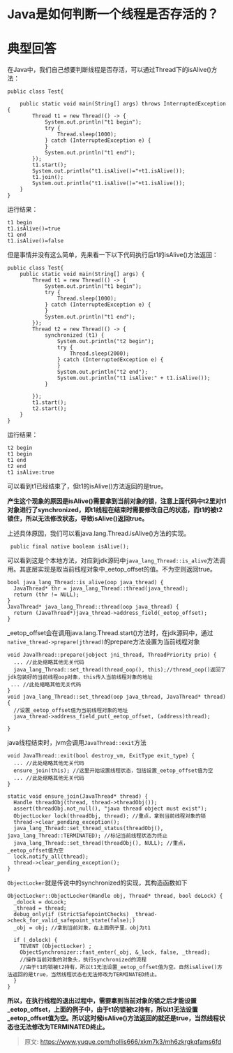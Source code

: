 # Java是如何判断一个线程是否存活的？

# 典型回答
  
在Java中，我们自己想要判断线程是否存活，可以通过Thread下的isAlive()方法：



```plain
public class Test{

    public static void main(String[] args) throws InterruptedException {
        Thread t1 = new Thread(() -> {
            System.out.println("t1 begin");
            try {
                Thread.sleep(1000);
            } catch (InterruptedException e) {
            }
            System.out.println("t1 end");
        });
        t1.start();
        System.out.println("t1.isAlive()="+t1.isAlive());
        t1.join();
        System.out.println("t1.isAlive()="+t1.isAlive());
    }
}
```



运行结果：



```plain
t1 begin
t1.isAlive()=true
t1 end
t1.isAlive()=false
```



但是事情并没有这么简单，先来看一下以下代码执行后t1的isAlive()方法返回：



```plain
public class Test{
    public static void main(String[] args) {
        Thread t1 = new Thread(() -> {
            System.out.println("t1 begin");
            try {
                Thread.sleep(1000);
            } catch (InterruptedException e) {
            }
            System.out.println("t1 end");
        });
        Thread t2 = new Thread(() -> {
            synchronized (t1) {
                System.out.println("t2 begin");
                try {
                    Thread.sleep(2000);
                } catch (InterruptedException e) {
                }
                System.out.println("t2 end");
                System.out.println("t1 isAlive:" + t1.isAlive());
            }

        });
        t1.start();
        t2.start();
    }
}
```



运行结果：



```plain
t2 begin
t1 begin
t1 end
t2 end
t1 isAlive:true
```



可以看到t1已经结束了，但t1的isAlive()方法返回的是true。

  
**产生这个现象的原因是isAlive()需要拿到当前对象的锁，注意上面代码中t2里对t1对象进行了synchronized，即t1线程在结束时需要修改自己的状态，而t1的被t2锁住，所以无法修改状态，导致isAlive()返回true。**

  
上述具体原因，我们可以看java.lang.Thread.isAlive()方法的实现。



```plain
 public final native boolean isAlive();
```



可以看到这是个本地方法，对应到jdk源码中`java_lang_Thread::is_alive`方法调用。其底层实现是取当前线程对象中_eetop_offset的值。不为空则返回true。



```plain
bool java_lang_Thread::is_alive(oop java_thread) {
  JavaThread* thr = java_lang_Thread::thread(java_thread);
  return (thr != NULL);
}
JavaThread* java_lang_Thread::thread(oop java_thread) {
  return (JavaThread*)java_thread->address_field(_eetop_offset);
}
```



_eetop_offset会在调用java.lang.Thread.start()方法时，在jdk源码中，通过`native_thread->prepare(jthread)`的prepare方法设置为当前线程对象



```plain
void JavaThread::prepare(jobject jni_thread, ThreadPriority prio) {
  ... //此处缩略其他无关代码
  java_lang_Thread::set_thread(thread_oop(), this);//thread_oop()返回了jdk包装好的当前线程oop对象，this传入当前线程对象的地址
 ... //此处缩略其他无关代码
}
void java_lang_Thread::set_thread(oop java_thread, JavaThread* thread) {
  //设置_eetop_offset值为当前线程对象的地址
  java_thread->address_field_put(_eetop_offset, (address)thread); 
  
}
```



java线程结束时，jvm会调用`JavaThread::exit`方法



```plain
void JavaThread::exit(bool destroy_vm, ExitType exit_type) {
  ... //此处缩略其他无关代码
  ensure_join(this); //这里开始设置线程状态，包括设置_eetop_offset值为空
  ... //此处缩略其他无关代码
}

static void ensure_join(JavaThread* thread) {
  Handle threadObj(thread, thread->threadObj());
  assert(threadObj.not_null(), "java thread object must exist");
  ObjectLocker lock(threadObj, thread); //重点，拿到当前线程对象的锁
  thread->clear_pending_exception();
  java_lang_Thread::set_thread_status(threadObj(), java_lang_Thread::TERMINATED); //标记当前线程状态为终止
  java_lang_Thread::set_thread(threadObj(), NULL); //重点，_eetop_offset值为空
  lock.notify_all(thread);
  thread->clear_pending_exception();
}
```



`ObjectLocker`就是传说中的synchronized的实现，其构造函数如下



```plain
ObjectLocker::ObjectLocker(Handle obj, Thread* thread, bool doLock) {
  _dolock = doLock;
  _thread = thread;
  debug_only(if (StrictSafepointChecks) _thread->check_for_valid_safepoint_state(false);)
  _obj = obj; //拿到当前对象，在上面例子里，obj为t1

  if (_dolock) {
    TEVENT (ObjectLocker) ;
    ObjectSynchronizer::fast_enter(_obj, &_lock, false, _thread); 
    //操作当前对象的对象头，执行synchronized的流程
    //由于t1的锁被t2持有，所以t1无法设置_eetop_offset值为空。自然isAlive()方法返回的是true，当然线程状态也无法修改为TERMINATED终止。
  }
}
```



**所以，在执行线程的退出过程中，需要拿到当前对象的锁之后才能设置_eetop_offset，上面的例子中，由于t1的锁被t2持有，所以t1无法设置_eetop_offset值为空。所以这时候isAlive()方法返回的就还是true，当然线程状态也无法修改为TERMINATED终止。**





> 原文: <https://www.yuque.com/hollis666/xkm7k3/mh6zkrgkqfams6fd>